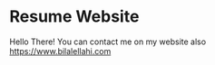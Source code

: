# Resume Website
Hello There! You can contact me on my website also https://www.bilalellahi.com
<!--https://muhammadbilalellahi.github.io/resume/-->
